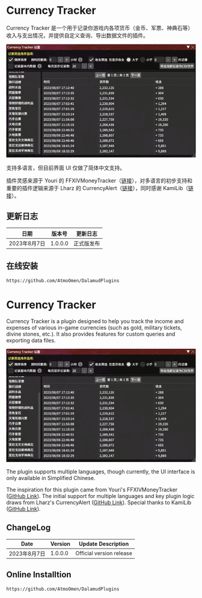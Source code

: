 # Currency Tracker

Currency Tracker 是一个用于记录你游戏内各项货币（金币、军票、神典石等）收入与支出情况，并提供自定义查询、导出数据文件的插件。

![Currency Tracker](https://raw.githubusercontent.com/AtmoOmen/CurrencyTracker/master/Assets/img1.png)

支持多语言，但目前界面 UI 仅做了简体中文支持。

插件灵感来源于 Youri 的 FFXIVMoneyTracker（[链接](https://github.com/yschuurmans/FFXIVMoneyTracker)），对多语言的初步支持和重要的插件逻辑来源于 Lharz 的 CurrencyAlert（[链接](https://github.com/Lharz/xiv-currency-alert)），同时感谢 KamiLib（[链接](https://github.com/MidoriKami/KamiLib)）。

## 更新日志

| 日期          | 版本号      | 更新日志                   |
|---------------|-------------|----------------------------|
| 2023年8月7日  | 1.0.0.0     | 正式版发布                 |

## 在线安装
```
https://github.com/AtmoOmen/DalamudPlugins
```

# Currency Tracker

Currency Tracker is a plugin designed to help you track the income and expenses of various in-game currencies (such as gold, military tickets, divine stones, etc.). It also provides features for custom queries and exporting data files.

![Currency Tracker](https://raw.githubusercontent.com/AtmoOmen/CurrencyTracker/master/Assets/img1.png)

The plugin supports multiple languages, though currently, the UI interface is only available in Simplified Chinese.

The inspiration for this plugin came from Youri's FFXIVMoneyTracker ([GitHub Link](https://github.com/yschuurmans/FFXIVMoneyTracker)). The initial support for multiple languages and key plugin logic draws from Lharz's CurrencyAlert ([GitHub Link](https://github.com/Lharz/xiv-currency-alert)). Special thanks to KamiLib ([GitHub Link](https://github.com/MidoriKami/KamiLib)).

## ChangeLog

| Date          | Version     | Update Description           |
|---------------|-------------|------------------------------|
| 2023年8月7日  | 1.0.0.0     | Official version release     |

## Online Installtion
```
https://github.com/AtmoOmen/DalamudPlugins
```